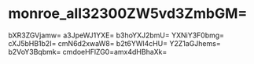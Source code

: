 # monroe_all32300ZW5vd3ZmbGM=
bXR3ZGVjamw=
a3JpeWJ1YXE=
b3hoYXJ2bmU=
YXNiY3F0bmg=
cXJ5bHB1b2I=
cmN6d2xwaW8=
b2t6YWl4cHU=
Y2Z1aGJhems=
b2VoY3Bqbmk=
cmdoeHFlZG0=amx4dHBhaXk=
